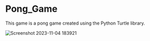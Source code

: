 # Pong_Game
This game is a pong game created using the Python Turtle library.

![Screenshot 2023-11-04 183921](https://github.com/MohamedAboSaleh/Pong_Game/assets/135134225/06959a70-fe6e-4ccd-8925-0658fa2cd0fe)
